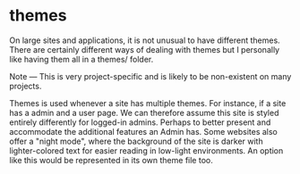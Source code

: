 # themes

On large sites and applications, it is not unusual to have different themes. There are certainly different ways of dealing with themes but I personally like having them all in a themes/ folder.

Note — This is very project-specific and is likely to be non-existent on many projects.

Themes is used whenever a site has multiple themes. For instance, if a site has a admin and a user page. We can therefore assume this site is styled entirely differently for logged-in admins. Perhaps to better present and accommodate the additional features an Admin has. Some websites also offer a "night mode", where the background of the site is darker with lighter-colored text for easier reading in low-light environments. An option like this would be represented in its own theme file too.
